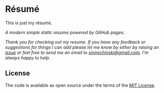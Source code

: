 # Résumé
This is just my résumé.

*A modern simple static resume powered by GitHub pages.*

*Thank you for checking out my resume. If you have any feedback or suggestions for things I can add please let me know by either by raising an [issue](https://github.com/VasylSVR/homepage/issues/new/choose) or feel free to send me an email to [smirechinski@gmail.com](mailto:smirechinski@gmail.com), I'm always happy to help.*

## License

The code is available as open source under the terms of the [MIT License](https://opensource.org/licenses/MIT).
